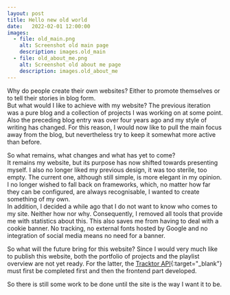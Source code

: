 ```yaml
---
layout: post
title: Hello new old world
date:   2022-02-01 12:00:00
images:
  - file: old_main.png
    alt: Screenshot old main page
    description: images.old_main
  - file: old_about_me.png
    alt: Screenshot old about me page
    description: images.old_about_me
---
```


Why do people create their own websites? Either to promote themselves or to tell their stories in blog form.  
But what would I like to achieve with my website? The previous iteration was a pure blog and a collection of projects I was working on at some point. Also the preceding blog entry was over four years ago and my style of writing has changed.
For this reason, I would now like to pull the main focus away from the blog, but nevertheless try to keep it somewhat more active than before.

So what remains, what changes and what has yet to come?  
It remains my website, but its purpose has now shifted towards presenting myself. I also no longer liked my previous design, it was too sterile, too empty. The current one, although still simple, is more elegant in my opinion.  
I no longer wished to fall back on frameworks, which, no matter how far they can be configured, are always recognisable, I wanted to create something of my own.  
In addition, I decided a while ago that I do not want to know who comes to my site. Neither how nor why. Consequently, I removed all tools that provide me with statistics about this. This also saves me from having to deal with a cookie banner. No tracking, no external fonts hosted by Google and no integration of social media means no need for a banner.

So what will the future bring for this website?
Since I would very much like to publish this website, both the portfolio of projects and the playlist overview are not yet ready. For the latter, the [Tracktor API](https://github.com/tracktor-one/tracktor){:target="_blank"} must first be completed first and then the frontend part developed.

So there is still some work to be done until the site is the way I want it to be.
